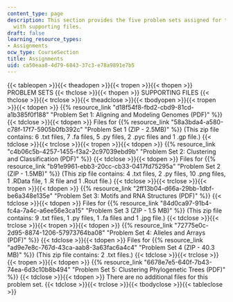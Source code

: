 ```yaml
---
content_type: page
description: This section provides the five problem sets assigned for the course along
  with supporting files.
draft: false
learning_resource_types:
- Assignments
ocw_type: CourseSection
title: Assignments
uid: ca50eaa8-4d79-6843-37c3-e78a9891e7b5
---
```

{{< tableopen >}}{{< theadopen >}}{{< tropen >}}{{< thopen >}}
PROBLEM SETS
{{< thclose >}}{{< thopen >}}
SUPPORTING FILES
{{< thclose >}}{{< trclose >}}{{< theadclose >}}{{< tbodyopen >}}{{< tropen >}}{{< tdopen >}}
{{% resource_link "d18f54f8-fbd2-cbd9-81cd-a1b385f0f188" "Problem Set 1: Aligning and Modeling Genomes (PDF)" %}}
{{< tdclose >}}{{< tdopen >}}
Files for {{% resource_link "58a3bda4-a580-c78f-17f7-5905b0fb392c" "Problem Set 1 (ZIP - 2.5MB)" %}} (This zip file contains: 6 .txt files, 7 .fa files, 5 .py files, 2 .pyc files and 1 .gp file.)
{{< tdclose >}}{{< trclose >}}{{< tropen >}}{{< tdopen >}}
{{% resource_link "c4b06c5b-4257-1455-f3a2-2c97039ebd9b" "Problem Set 2: Clustering and Classification (PDF)" %}}
{{< tdclose >}}{{< tdopen >}}
Files for {{% resource_link "b91e9961-ebb3-20cc-cb33-0417fd75295a" "Problem Set 2 (ZIP - 1.5MB)" %}} (This zip file contains: 4 .txt files, 2 .py files, 10 .png files, 1 .RData file, 1 .R file and 1 .Rout file.)
{{< tdclose >}}{{< trclose >}}{{< tropen >}}{{< tdopen >}}
{{% resource_link "2ff13b04-d66a-29bb-1dbf-be6a348e135e" "Problem Set 3: Motifs and RNA Structures (PDF)" %}}
{{< tdclose >}}{{< tdopen >}}
Files for {{% resource_link "84d0ca97-91b4-fc4a-7a4c-a6ee56e3ca15" "Problem Set 3 (ZIP - 1.5 MB)" %}} (This zip file contains: 9 .txt files, 1 .py files, 1 .fa files and 1 .jpg file.)
{{< tdclose >}}{{< trclose >}}{{< tropen >}}{{< tdopen >}}
{{% resource_link "72775e0c-2d95-8874-1206-57973764ba08" "Problem Set 4: Alleles and Arrays (PDF)" %}}
{{< tdclose >}}{{< tdopen >}}
Files for {{% resource_link "ad9e7e8c-767d-43ca-aab8-3a63fac6a4c4" "Problem Set 4 (ZIP - 40.3 MB)" %}} (This zip file contains: 2 .txt files.)
{{< tdclose >}}{{< trclose >}}{{< tropen >}}{{< tdopen >}}
{{% resource_link "6678e7e5-640f-7b43-74ea-6d3c10b8b494" "Problem Set 5: Clustering Phylogenetic Trees (PDF)" %}}
{{< tdclose >}}{{< tdopen >}}
There are no additional files for this problem set.
{{< tdclose >}}{{< trclose >}}{{< tbodyclose >}}{{< tableclose >}}
